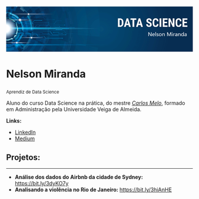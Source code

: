 <p align="center">
  <img src="banner.png" >
</p>

# Nelson Miranda
<sub>Aprendiz de Data Science</sub>

Aluno do curso Data Science na prática, do mestre [*Carlos Melo*](http://sigmoidal.ai), formado em Administração pela Universidade Veiga de Almeida.


**Links:**
* [LinkedIn](https://www.linkedin.com/in/nelsontmiranda)
* [Medium](https://medium.com/@tnelsonmiranda)

## Projetos:

---
* **Análise dos dados do Airbnb da cidade de Sydney:** https://bit.ly/3dyKO7y
* **Analisando a violência no Rio de Janeiro:** https://bit.ly/3hiAnHE


